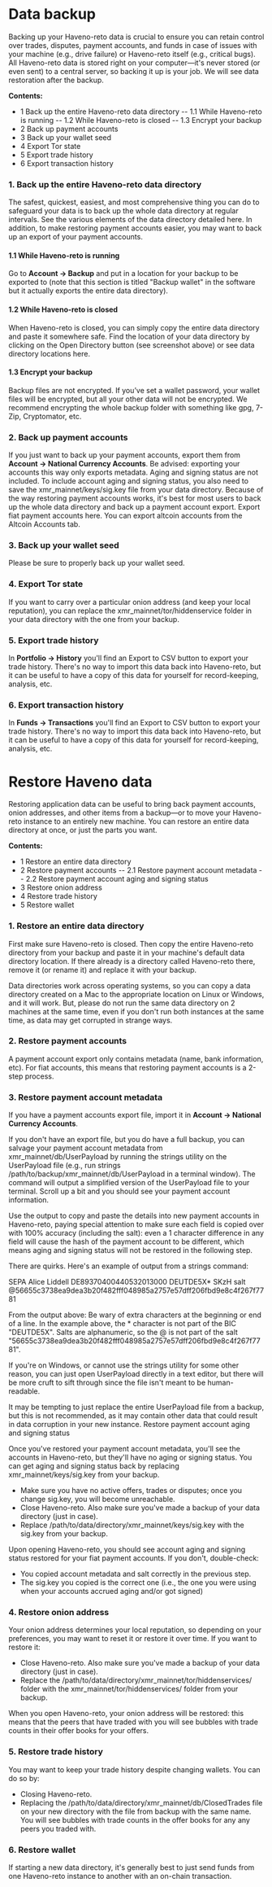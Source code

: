# Data backup

Backing up your Haveno-reto data is crucial to ensure you can retain control over trades, disputes, payment accounts, and funds in case of issues with your machine (e.g., drive failure) or Haveno-reto itself (e.g., critical bugs).
All Haveno-reto data is stored right on your computer—it's never stored (or even sent) to a central server, so backing it up is your job. We will see data restoration after the backup.

**Contents:**
- 1 Back up the entire Haveno-reto data directory
-- 1.1 While Haveno-reto is running
-- 1.2 While Haveno-reto is closed
-- 1.3 Encrypt your backup
- 2 Back up payment accounts
- 3 Back up your wallet seed
- 4 Export Tor state
- 5 Export trade history
- 6 Export transaction history

### 1. Back up the entire Haveno-reto data directory
The safest, quickest, easiest, and most comprehensive thing you can do to safeguard your data is to back up the whole data directory at regular intervals. See the various elements of the data directory detailed here. In addition, to make restoring payment accounts easier, you may want to back up an export of your payment accounts.

#### 1.1 While Haveno-reto is running
Go to **Account -> Backup** and put in a location for your backup to be exported to (note that this section is titled "Backup wallet" in the software but it actually exports the entire data directory).

#### 1.2 While Haveno-reto is closed
When Haveno-reto is closed, you can simply copy the entire data directory and paste it somewhere safe. Find the location of your data directory by clicking on the Open Directory button (see screenshot above) or see data directory locations here.

#### 1.3 Encrypt your backup
Backup files are not encrypted. If you’ve set a wallet password, your wallet files will be encrypted, but all your other data will not be encrypted.
We recommend encrypting the whole backup folder with something like gpg, 7-Zip, Cryptomator, etc.

### 2. Back up payment accounts

If you just want to back up your payment accounts, export them from **Account -> National Currency Accounts**.
Be advised: exporting your accounts this way only exports metadata. Aging and signing status are not included. To include account aging and signing status, you also need to save the xmr_mainnet/keys/sig.key file from your data directory.
Because of the way restoring payment accounts works, it's best for most users to back up the whole data directory and back up a payment account export.
Export fiat payment accounts here. You can export altcoin accounts from the Altcoin Accounts tab.

### 3. Back up your wallet seed
Please be sure to properly back up your wallet seed.

### 4. Export Tor state
If you want to carry over a particular onion address (and keep your local reputation), you can replace the xmr_mainnet/tor/hiddenservice folder in your data directory with the one from your backup.

### 5. Export trade history
In **Portfolio -> History** you'll find an Export to CSV button to export your trade history.
There's no way to import this data back into Haveno-reto, but it can be useful to have a copy of this data for yourself for record-keeping, analysis, etc.

### 6. Export transaction history
In **Funds -> Transactions** you'll find an Export to CSV button to export your trade history.
There's no way to import this data back into Haveno-reto, but it can be useful to have a copy of this data for yourself for record-keeping, analysis, etc.

# Restore Haveno data
Restoring application data can be useful to bring back payment accounts, onion addresses, and other items from a backup—or to move your Haveno-reto instance to an entirely new machine.
You can restore an entire data directory at once, or just the parts you want.

**Contents:**
- 1 Restore an entire data directory
- 2 Restore payment accounts
-- 2.1 Restore payment account metadata
-- 2.2 Restore payment account aging and signing status
- 3 Restore onion address
- 4 Restore trade history
- 5 Restore wallet

### 1. Restore an entire data directory
First make sure Haveno-reto is closed. Then copy the entire Haveno-reto directory from your backup and paste it in your machine's default data directory location. If there already is a directory called Haveno-reto there, remove it (or rename it) and replace it with your backup.

Data directories work across operating systems, so you can copy a data directory created on a Mac to the appropriate location on Linux or Windows, and it will work. But, please do not run the same data directory on 2 machines at the same time, even if you don't run both instances at the same time, as data may get corrupted in strange ways.

### 2. Restore payment accounts
A payment account export only contains metadata (name, bank information, etc). For fiat accounts, this means that restoring payment accounts is a 2-step process.

### 3. Restore payment account metadata
If you have a payment accounts export file, import it in **Account -> National Currency Accounts**.

If you don't have an export file, but you do have a full backup, you can salvage your payment account metadata from xmr_mainnet/db/UserPayload by running the strings utility on the UserPayload file (e.g., run strings /path/to/backup/xmr_mainnet/db/UserPayload in a terminal window). The command will output a simplified version of the UserPayload file to your terminal. Scroll up a bit and you should see your payment account information.

Use the output to copy and paste the details into new payment accounts in Haveno-reto, paying special attention to make sure each field is copied over with 100% accuracy (including the salt): even a 1 character difference in any field will cause the hash of the payment account to be different, which means aging and signing status will not be restored in the following step.

There are quirks. Here's an example of output from a strings command:

SEPA
Alice Liddell
DE89370400440532013000
DEUTDE5X*
SKzH
salt
@56655c3738ea9dea3b20f482fff048985a2757e57dff206fbd9e8c4f267f7781

From the output above:
Be wary of extra characters at the beginning or end of a line. In the example above, the * character is not part of the BIC "DEUTDE5X".
Salts are alphanumeric, so the @ is not part of the salt "56655c3738ea9dea3b20f482fff048985a2757e57dff206fbd9e8c4f267f7781".

If you're on Windows, or cannot use the strings utility for some other reason, you can just open UserPayload directly in a text editor, but there will be more cruft to sift through since the file isn't meant to be human-readable.

It may be tempting to just replace the entire UserPayload file from a backup, but this is not recommended, as it may contain other data that could result in data corruption in your new instance.
Restore payment account aging and signing status

Once you've restored your payment account metadata, you'll see the accounts in Haveno-reto, but they'll have no aging or signing status. You can get aging and signing status back by replacing xmr_mainnet/keys/sig.key from your backup.
- Make sure you have no active offers, trades or disputes; once you change sig.key, you will become unreachable.
- Close Haveno-reto. Also make sure you've made a backup of your data directory (just in case).
- Replace /path/to/data/directory/xmr_mainnet/keys/sig.key with the sig.key from your backup.

Upon opening Haveno-reto, you should see account aging and signing status restored for your fiat payment accounts. If you don't, double-check:
- You copied account metadata and salt correctly in the previous step.
- The sig.key you copied is the correct one (i.e., the one you were using when your accounts accrued aging and/or got signed)

### 4. Restore onion address
Your onion address determines your local reputation, so depending on your preferences, you may want to reset it or restore it over time.
If you want to restore it:
- Close Haveno-reto. Also make sure you've made a backup of your data directory (just in case).
- Replace the /path/to/data/directory/xmr_mainnet/tor/hiddenservices/ folder with the xmr_mainnet/tor/hiddenservices/ folder from your backup.

When you open Haveno-reto, your onion address will be restored: this means that the peers that have traded with you will see bubbles with trade counts in their offer books for your offers.

### 5. Restore trade history
You may want to keep your trade history despite changing wallets. You can do so by:
- Closing Haveno-reto.
- Replacing the /path/to/data/directory/xmr_mainnet/db/ClosedTrades file on your new directory with the file from backup with the same name.
You will see bubbles with trade counts in the offer books for any any peers you traded with.

### 6. Restore wallet
If starting a new data directory, it's generally best to just send funds from one Haveno-reto instance to another with an on-chain transaction.
